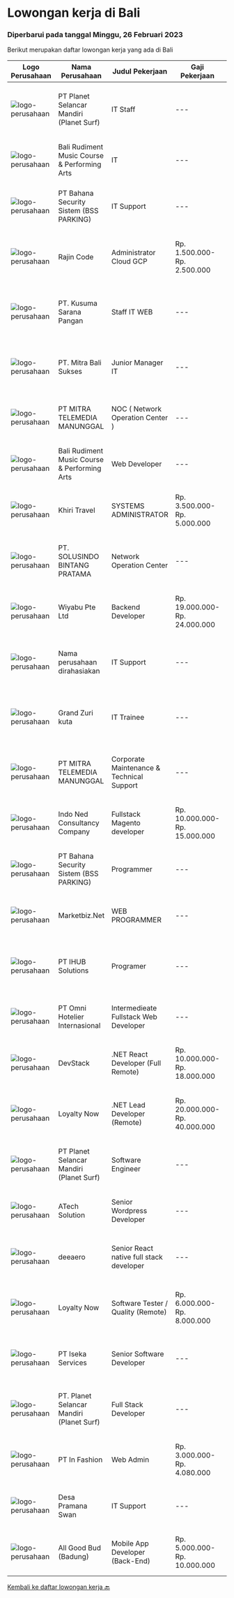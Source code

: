 
  # Lowongan kerja di Bali

  ### Diperbarui pada tanggal Minggu, 26 Februari 2023

  Berikut merupakan daftar lowongan kerja yang ada di Bali

  |Logo Perusahaan | Nama Perusahaan | Judul Pekerjaan | Gaji Pekerjaan | Lokasi | Deskripsi | Tanggal diunggah | Pranala |
  | -------------- | --------------- | --------------- | --------- | --------- | -------------- | ------- | ----------- |
  |![logo-perusahaan](https://image-service-cdn.seek.com.au/9a17f6158932b294e24ba264a1e5b00bc07424ec/ee4dce1061f3f616224767ad58cb2fc751b8d2dc)|PT Planet Selancar Mandiri (Planet Surf)|IT Staff|---|Badung|Deskripsi Pekerjaan:1. Menyediakan pengadaan barang IT: memberikan referensi kepada user, penawaran, pengajuan dan penyerahan barang kepada user2....|Sabtu, 25 Februari 2023|https://www.jobstreet.co.id/id/job/it-staff-1034687025?token=0~50b2f954-c180-4302-8d5d-00b086263881&sectionRank=1&jobId=jobstreet-id-job-1034687025|
|![logo-perusahaan](https://i.ibb.co/sqvTCh9/112815900-stock-vector-no-image-available-icon-flat-vector.webp)|Bali Rudiment Music Course & Performing Arts|IT|---|Padang|Freshgraduate dari bidang ilmu komputer, teknologi informasi Menguasai bahasa pemrograman Memahami jaringan komputer, instalasi software dan hardware...|Sabtu, 25 Februari 2023|https://www.jobstreet.co.id/id/job/it-1034842336?token=0~50b2f954-c180-4302-8d5d-00b086263881&sectionRank=2&jobId=jobstreet-id-job-1034842336|
|![logo-perusahaan](https://i.ibb.co/sqvTCh9/112815900-stock-vector-no-image-available-icon-flat-vector.webp)|PT Bahana Security Sistem (BSS PARKING)|IT Support|---|Padang|Kualifikasi:• Pendidikan minimal D3 (Jurusan Mesin/ Elektro/ Sipil/ IT)• Mampu mengoperasikan komputer dan (Ms. Word &amp; Excel)• Menguasai sistem...|Sabtu, 25 Februari 2023|https://www.jobstreet.co.id/id/job/it-support-1034859311?token=0~50b2f954-c180-4302-8d5d-00b086263881&sectionRank=3&jobId=jobstreet-id-job-1034859311|
|![logo-perusahaan](https://i.ibb.co/sqvTCh9/112815900-stock-vector-no-image-available-icon-flat-vector.webp)|Rajin Code|Administrator Cloud GCP|Rp. 1.500.000-Rp. 2.500.000|Denpasar|RajinCode adalah perusahaan yang bergerak dalam bidang teknologi informasi untuk penyediaan aplikasi POS (Point of Sales) yang dapat digunakan oleh...|Jumat, 24 Februari 2023|https://www.jobstreet.co.id/id/job/administrator-cloud-gcp-4217443?token=0~50b2f954-c180-4302-8d5d-00b086263881&sectionRank=4&jobId=jobstreet-id-job-4217443|
|![logo-perusahaan](https://i.ibb.co/sqvTCh9/112815900-stock-vector-no-image-available-icon-flat-vector.webp)|PT. Kusuma Sarana Pangan|Staff IT WEB|---|Bali|PT. KUSUMA SARANA PANGANPenempatan di : TabananDeskripsi Pekerjaan : Melakukan analisa terkait pengembangan sistem situs web / aplikasi dan Melakukan...|Sabtu, 25 Februari 2023|https://www.jobstreet.co.id/id/job/staff-it-web-1034797413?token=0~50b2f954-c180-4302-8d5d-00b086263881&sectionRank=5&jobId=jobstreet-id-job-1034797413|
|![logo-perusahaan](https://i.ibb.co/sqvTCh9/112815900-stock-vector-no-image-available-icon-flat-vector.webp)|PT. Mitra Bali Sukses|Junior Manager IT|---|Bali|• Pendidikan S1 Jurusan Teknik Informatika / Teknik Komputer/ Sistem Informasi• Pengalaman Minimal 2 tahun • Memiliki pengalaman dan menguasai sistem...|Sabtu, 25 Februari 2023|https://www.jobstreet.co.id/id/job/junior-manager-it-1034577241?token=0~50b2f954-c180-4302-8d5d-00b086263881&sectionRank=6&jobId=jobstreet-id-job-1034577241|
|![logo-perusahaan](https://image-service-cdn.seek.com.au/16c862207f96b3f370f64d8b44491152321c7aac/ee4dce1061f3f616224767ad58cb2fc751b8d2dc)|PT MITRA TELEMEDIA MANUNGGAL|NOC ( Network Operation Center )|---|Bali|NOC Duties and Responsibilities: - Monitoring IT &amp; networking infrastructure through a monitoring dashboard- Execute BAU activities- Daily report,...|Sabtu, 25 Februari 2023|https://www.jobstreet.co.id/id/job/noc-network-operation-center-1034745665?token=0~50b2f954-c180-4302-8d5d-00b086263881&sectionRank=7&jobId=jobstreet-id-job-1034745665|
|![logo-perusahaan](https://i.ibb.co/sqvTCh9/112815900-stock-vector-no-image-available-icon-flat-vector.webp)|Bali Rudiment Music Course & Performing Arts|Web Developer|---|Padang|Freshgraduate dari bidang ilmu komputer, teknologi informasi  Menguasai bahasa pemrograman Memahami jaringan komputer, instalasi software dan hardware...|Sabtu, 25 Februari 2023|https://www.jobstreet.co.id/id/job/web-developer-1034842344?token=0~50b2f954-c180-4302-8d5d-00b086263881&sectionRank=8&jobId=jobstreet-id-job-1034842344|
|![logo-perusahaan](https://image-service-cdn.seek.com.au/d0551055d7020a5825128671d3e460fc00dc0595/ee4dce1061f3f616224767ad58cb2fc751b8d2dc)|Khiri Travel|SYSTEMS ADMINISTRATOR|Rp. 3.500.000-Rp. 5.000.000|Bali|Khiri Travel Creativity, service-minded and a genuine passion for responsible travel are at the core of all we do at Khiri Travel. We’re real...|Kamis, 23 Februari 2023|https://www.jobstreet.co.id/id/job/systems-administrator-4237498?token=0~50b2f954-c180-4302-8d5d-00b086263881&sectionRank=9&jobId=jobstreet-id-job-4237498|
|![logo-perusahaan](https://i.ibb.co/sqvTCh9/112815900-stock-vector-no-image-available-icon-flat-vector.webp)|PT. SOLUSINDO BINTANG PRATAMA|Network Operation Center|---|Bali|1. Berpengalaman dalam bidang Networking dan IT Minimal 1 tahun.2. Pendidikan Sarjana/Diploma IT/ SMK Teknik Komputer Jaringan3. Memiliki pengalaman...|Sabtu, 25 Februari 2023|https://www.jobstreet.co.id/id/job/network-operation-center-1034563395?token=0~50b2f954-c180-4302-8d5d-00b086263881&sectionRank=10&jobId=jobstreet-id-job-1034563395|
|![logo-perusahaan](https://image-service-cdn.seek.com.au/0363826063500b54abe59ebfcfe35cdd368d5fcc/ee4dce1061f3f616224767ad58cb2fc751b8d2dc)|Wiyabu Pte Ltd|Backend Developer|Rp. 19.000.000-Rp. 24.000.000|Bali|Jonajo Consulting LLC is a software development firm located in the heart of Silicon Valley, California. We specialize in developing AI-powered mobile...|Kamis, 23 Februari 2023|https://www.jobstreet.co.id/id/job/backend-developer-10479124/origin/sg?token=0~50b2f954-c180-4302-8d5d-00b086263881&sectionRank=11&jobId=jobstreet-sg-job-10479124|
|![logo-perusahaan](https://i.ibb.co/sqvTCh9/112815900-stock-vector-no-image-available-icon-flat-vector.webp)|Nama perusahaan dirahasiakan|IT Support|---|Jawa Timur|Usia maksimal 35 tahun Pendidikan minimal S1 segala jurusan Minimal memiliki 1 tahun pengalaman kerja di bidang yang sama  Mempunyai pengetahuan dan...|Senin, 20 Februari 2023|https://www.jobstreet.co.id/id/job/it-support-4231859?token=0~50b2f954-c180-4302-8d5d-00b086263881&sectionRank=12&jobId=jobstreet-id-job-4231859|
|![logo-perusahaan](https://i.ibb.co/sqvTCh9/112815900-stock-vector-no-image-available-icon-flat-vector.webp)|Grand Zuri kuta|IT Trainee|---|Badung|Grand Zuri Kuta Bali managed by Zuri Hotel Management is 4 stars hotel consists of 133 contemporary designed rooms and suites, now we are looking for...|Jumat, 24 Februari 2023|https://www.jobstreet.co.id/id/job/it-trainee-4238195?token=0~50b2f954-c180-4302-8d5d-00b086263881&sectionRank=13&jobId=jobstreet-id-job-4238195|
|![logo-perusahaan](https://image-service-cdn.seek.com.au/16c862207f96b3f370f64d8b44491152321c7aac/ee4dce1061f3f616224767ad58cb2fc751b8d2dc)|PT MITRA TELEMEDIA MANUNGGAL|Corporate Maintenance & Technical Support|---|Bali|Tugas Dan Tanggung Jawab Corporate Maintenance &amp; Technical Support:- Melakukan Troubleshooting onsite terhadap permasalahan/kendala yang dialami...|Sabtu, 25 Februari 2023|https://www.jobstreet.co.id/id/job/corporate-maintenance-technical-support-1034745788?token=0~50b2f954-c180-4302-8d5d-00b086263881&sectionRank=14&jobId=jobstreet-id-job-1034745788|
|![logo-perusahaan](https://image-service-cdn.seek.com.au/0a642188b6f444564b4e7d0e61cdd79a37cdf0fa/ee4dce1061f3f616224767ad58cb2fc751b8d2dc)|Indo Ned Consultancy Company|Fullstack Magento developer|Rp. 10.000.000-Rp. 15.000.000|Bali|Note: This job is not at IndoNed. You will be working for a Dutch company called U Digital (U B.V.) in Indonesia. U Digital is responsible for the...|Jumat, 24 Februari 2023|https://www.jobstreet.co.id/id/job/fullstack-magento-developer-4218830?token=0~50b2f954-c180-4302-8d5d-00b086263881&sectionRank=15&jobId=jobstreet-id-job-4218830|
|![logo-perusahaan](https://i.ibb.co/sqvTCh9/112815900-stock-vector-no-image-available-icon-flat-vector.webp)|PT Bahana Security Sistem (BSS PARKING)|Programmer|---|Padang|Kualifikasi: Pria/WanitaKomunikatif, dapat bekerja dalam Team &amp; IndividuPendidikan minimal D3 (Jurusan Teknik Informatika / Sistem Informasi/...|Sabtu, 25 Februari 2023|https://www.jobstreet.co.id/id/job/programmer-1034825163?token=0~50b2f954-c180-4302-8d5d-00b086263881&sectionRank=16&jobId=jobstreet-id-job-1034825163|
|![logo-perusahaan](https://image-service-cdn.seek.com.au/ea713bac3b5b859769463edaa2ba0fa2438bdb9d/ee4dce1061f3f616224767ad58cb2fc751b8d2dc)|Marketbiz.Net|WEB PROGRAMMER|---|Denpasar|Kualifikasi: Usia Maksimal 28 Tahun Pengalaman di bidangnya minimal 1 tahun Menguasai HTML, PHP &amp; MySQL Menguasai JQuery, HTML5, CSS3 Menguasai...|Rabu, 22 Februari 2023|https://www.jobstreet.co.id/id/job/web-programmer-4213038?token=0~50b2f954-c180-4302-8d5d-00b086263881&sectionRank=17&jobId=jobstreet-id-job-4213038|
|![logo-perusahaan](https://i.ibb.co/sqvTCh9/112815900-stock-vector-no-image-available-icon-flat-vector.webp)|PT IHUB Solutions|Programer|---|Bali|Tugas dan tanggung jawab : Melakukan perencanaan dan merancang struktur hingga tampilan program Melakukan coding atau menulis kode program Menulis...|Sabtu, 25 Februari 2023|https://www.jobstreet.co.id/id/job/programer-1034729278?token=0~50b2f954-c180-4302-8d5d-00b086263881&sectionRank=18&jobId=jobstreet-id-job-1034729278|
|![logo-perusahaan](https://i.ibb.co/sqvTCh9/112815900-stock-vector-no-image-available-icon-flat-vector.webp)|PT Omni Hotelier Internasional|Intermedieate Fullstack Web Developer|---|Bali|Pendidikan minimal SMK/D1 (sederajat) jurusan Informatika &amp; RPL Memahami / menguasai PHP (laravel &amp; framework sejenis), Vue js &amp; React js...|Sabtu, 25 Februari 2023|https://www.jobstreet.co.id/id/job/intermedieate-fullstack-web-developer-1034593954?token=0~50b2f954-c180-4302-8d5d-00b086263881&sectionRank=19&jobId=jobstreet-id-job-1034593954|
|![logo-perusahaan](https://image-service-cdn.seek.com.au/074f2081cc42a722643e36313941760f758e7c3b/ee4dce1061f3f616224767ad58cb2fc751b8d2dc)|DevStack|.NET React Developer (Full Remote)|Rp. 10.000.000-Rp. 18.000.000|Bali|This position is perfect for you if you: Enjoy working in a collaborative and team-oriented environments, as well as working solo and independently...|Sabtu, 25 Februari 2023|https://www.jobstreet.co.id/id/job/.net-react-developer-full-remote-4227393?token=0~50b2f954-c180-4302-8d5d-00b086263881&sectionRank=20&jobId=jobstreet-id-job-4227393|
|![logo-perusahaan](https://image-service-cdn.seek.com.au/a6e0d0bf7e27dfa1d2dcc61b16c95592c7d83ec8/ee4dce1061f3f616224767ad58cb2fc751b8d2dc)|Loyalty Now|.NET Lead Developer (Remote)|Rp. 20.000.000-Rp. 40.000.000|Bali|.NET LEAD DEVELOPERWe are seeking a driven .NET Lead Developer to help deliver our leading loyalty and payments platform to our ever-increasing global...|Sabtu, 25 Februari 2023|https://www.jobstreet.co.id/id/job/.net-lead-developer-remote-4228367?token=0~50b2f954-c180-4302-8d5d-00b086263881&sectionRank=21&jobId=jobstreet-id-job-4228367|
|![logo-perusahaan](https://image-service-cdn.seek.com.au/9a17f6158932b294e24ba264a1e5b00bc07424ec/ee4dce1061f3f616224767ad58cb2fc751b8d2dc)|PT Planet Selancar Mandiri (Planet Surf)|Software Engineer|---|Badung|Requirements : Bachelor of Computer Science/Information System Minimum has one year of working experience in software engineering Ability to work...|Sabtu, 25 Februari 2023|https://www.jobstreet.co.id/id/job/software-engineer-1034745994?token=0~50b2f954-c180-4302-8d5d-00b086263881&sectionRank=22&jobId=jobstreet-id-job-1034745994|
|![logo-perusahaan](https://image-service-cdn.seek.com.au/01cd86444ba33e86855e0cce80ed2ebf9dcff3e2/ee4dce1061f3f616224767ad58cb2fc751b8d2dc)|ATech Solution|Senior Wordpress Developer|---|Bali|Job Responsibilities:  Build custom WordPress solutions with strict design guidelines using PHP, HTML, SASS/CSS &amp; JavaScript Assist the...|Kamis, 23 Februari 2023|https://www.jobstreet.co.id/id/job/senior-wordpress-developer-4216231?token=0~50b2f954-c180-4302-8d5d-00b086263881&sectionRank=23&jobId=jobstreet-id-job-4216231|
|![logo-perusahaan](https://i.ibb.co/sqvTCh9/112815900-stock-vector-no-image-available-icon-flat-vector.webp)|deeaero|Senior React native full stack developer|---|Gianyar|Job vacancy:Need it urgently a Senior React native full stack developer,.located work in Gianyar, Bali.Requirements:- Max age 35 years old.- Excellent...|Sabtu, 25 Februari 2023|https://www.jobstreet.co.id/id/job/senior-react-native-full-stack-developer-1034669806?token=0~50b2f954-c180-4302-8d5d-00b086263881&sectionRank=24&jobId=jobstreet-id-job-1034669806|
|![logo-perusahaan](https://image-service-cdn.seek.com.au/e59800a5e4eb9018afaeb52fce66c610d6ee95d3/ee4dce1061f3f616224767ad58cb2fc751b8d2dc)|Loyalty Now|Software Tester / Quality  (Remote)|Rp. 6.000.000-Rp. 8.000.000|Bali|Software QA TesterLoyaltynow.comWe are seeking a driven Software QA Tester to help deliver our leading loyalty and payments platform to our...|Rabu, 22 Februari 2023|https://www.jobstreet.co.id/id/job/software-tester-quality-remote-4235202?token=0~50b2f954-c180-4302-8d5d-00b086263881&sectionRank=25&jobId=jobstreet-id-job-4235202|
|![logo-perusahaan](https://image-service-cdn.seek.com.au/5083a892c25e2f7feb65b67c313f4de79dc5a30a/ee4dce1061f3f616224767ad58cb2fc751b8d2dc)|PT Iseka Services|Senior Software Developer|---|Bali|PT Iseka Services is an exciting new technology provider whose main goal is to help companies of all sizes transfer to the Digital World utilising...|Kamis, 23 Februari 2023|https://www.jobstreet.co.id/id/job/senior-software-developer-4236939?token=0~50b2f954-c180-4302-8d5d-00b086263881&sectionRank=26&jobId=jobstreet-id-job-4236939|
|![logo-perusahaan](https://image-service-cdn.seek.com.au/9a17f6158932b294e24ba264a1e5b00bc07424ec/ee4dce1061f3f616224767ad58cb2fc751b8d2dc)|PT. Planet Selancar Mandiri (Planet Surf)|Full Stack Developer|---|Badung|Requirements: Bachelor of Computer Science/Information System Minimum has one year of working experince Minimum 20 years old and maximum 30 years old...|Rabu, 22 Februari 2023|https://www.jobstreet.co.id/id/job/full-stack-developer-4236161?token=0~50b2f954-c180-4302-8d5d-00b086263881&sectionRank=27&jobId=jobstreet-id-job-4236161|
|![logo-perusahaan](https://image-service-cdn.seek.com.au/99ccc0096dc1e58f96b75a1f238e7d9598eff05d/ee4dce1061f3f616224767ad58cb2fc751b8d2dc)|PT In Fashion|Web Admin|Rp. 3.000.000-Rp. 4.080.000|Badung|Roles and Responsibilities Prepare and update website content (products, banners, etc). Edit product image (cropping, creating banner, color...|Rabu, 22 Februari 2023|https://www.jobstreet.co.id/id/job/web-admin-4213698?token=0~50b2f954-c180-4302-8d5d-00b086263881&sectionRank=28&jobId=jobstreet-id-job-4213698|
|![logo-perusahaan](https://i.ibb.co/sqvTCh9/112815900-stock-vector-no-image-available-icon-flat-vector.webp)|Desa Pramana Swan|IT Support|---|Gianyar|WE ARE HIRING ! IT Support Be a part at Desa Pramana Swan and Genuine to The World Team Qualifications : • Minimum 2 year of experience in same...|Senin, 20 Februari 2023|https://www.jobstreet.co.id/id/job/it-support-4231909?token=0~50b2f954-c180-4302-8d5d-00b086263881&sectionRank=29&jobId=jobstreet-id-job-4231909|
|![logo-perusahaan](https://image-service-cdn.seek.com.au/4c07254eccbd8782f9485256aa2ca267feeda9ff/ee4dce1061f3f616224767ad58cb2fc751b8d2dc)|All Good Bud (Badung)|Mobile App Developer (Back-End)|Rp. 5.000.000-Rp. 10.000.000|Badung|Job Description: Build Database &amp; API for website &amp; Mobile App Database &amp; API Maintenance Create Function &amp; Deploy to Server...|Selasa, 21 Februari 2023|https://www.jobstreet.co.id/id/job/mobile-app-developer-back-end-4234307?token=0~50b2f954-c180-4302-8d5d-00b086263881&sectionRank=30&jobId=jobstreet-id-job-4234307|


  [Kembali ke daftar lowongan kerja 🔙](../README.md#daftar-lowongan-kerja)
  
